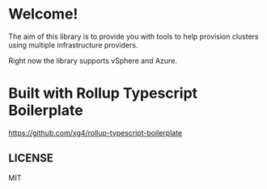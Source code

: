 # Welcome!

The aim of this library is to provide you with tools to help provision clusters using multiple infrastructure providers.

Right now the library supports vSphere and Azure.

# Built with Rollup Typescript Boilerplate

https://github.com/xg4/rollup-typescript-boilerplate

## LICENSE

MIT
